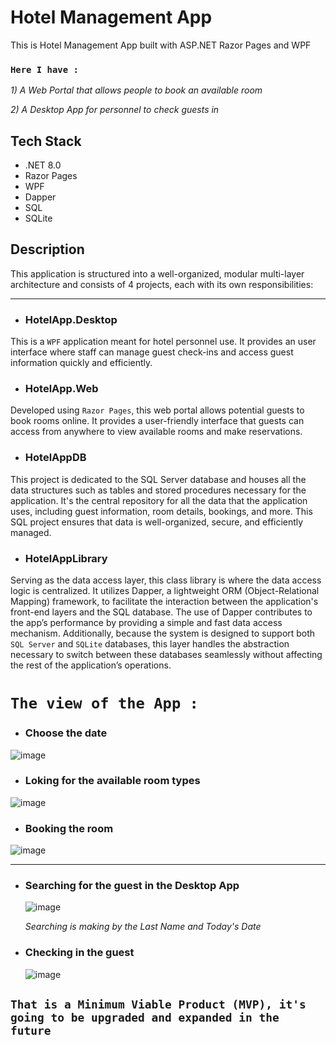 # Hotel Management App
This is Hotel Management App built with ASP.NET Razor Pages and WPF 

### `Here I have :`
_1) A Web Portal that allows people to book an available room_

_2) A Desktop App for personnel to check guests in_

## Tech Stack
* .NET 8.0
* Razor Pages
* WPF
* Dapper
* SQL
* SQLite


## Description

This application is structured into a well-organized, modular multi-layer architecture and consists of 4 projects, each with its own responsibilities:

---

* ### HotelApp.Desktop
  
 This is a `WPF` application meant for hotel personnel use.
 It provides an user interface where staff can manage guest check-ins and access guest information quickly and efficiently.

* ### HotelApp.Web

 Developed using `Razor Pages`, this web portal allows potential guests to book rooms online. 
 It provides a user-friendly interface that guests can access from anywhere to view available rooms and make reservations.

* ### HotelAppDB

This project is dedicated to the SQL Server database and houses all the data structures such as tables and stored procedures necessary for the application. 
It's the central repository for all the data that the application uses, including guest information, room details, bookings, and more. 
This SQL project ensures that data is well-organized, secure, and efficiently managed.

* ### HotelAppLibrary
  
Serving as the data access layer, this class library is where the data access logic is centralized. 
It utilizes Dapper, a lightweight ORM (Object-Relational Mapping) framework, to facilitate the interaction between the application's front-end layers and the SQL database. 
The use of Dapper contributes to the app’s performance by providing a simple and fast data access mechanism. 
Additionally, because the system is designed to support both `SQL Server` and `SQLite` databases, 
this layer handles the abstraction necessary to switch between these databases seamlessly without affecting the rest of the application’s operations.


# `The view of the App :`
* ### Choose the date
![image](https://github.com/ROSTOCHEK11/HotelApp/assets/113441489/71b306bc-44a1-4ecc-8eea-dbc14d396861)

* ### Loking for the available room types
![image](https://github.com/ROSTOCHEK11/HotelApp/assets/113441489/f2a829d9-66a9-45d4-a558-c88197942d9b)

* ### Booking the room
![image](https://github.com/ROSTOCHEK11/HotelApp/assets/113441489/0875117c-86bd-4dd2-9162-cfd69b3721bd)

---

* ### Searching for the guest in the Desktop App
  ![image](https://github.com/ROSTOCHEK11/HotelApp/assets/113441489/21bbcdd3-635a-4d66-a63a-3c8bb37bab24)

  
  _Searching is making by the Last Name and Today's Date_ 

* ### Checking in the guest
  
  ![image](https://github.com/ROSTOCHEK11/HotelApp/assets/113441489/ca96df19-d958-4f5b-9d43-a9f4dfe620e5)



## `That is a Minimum Viable Product (MVP), it's going to be upgraded and expanded in the future`
